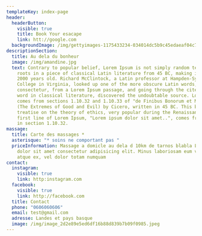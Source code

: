 ```yaml
---
templateKey: index-page
header:
  headerButton:
    visible: true
    title: Book Your esacape
    link: htt://google.com
  backgroundImage: /img/gettyimages-1175433234-034014dc5b9c45edaeaf04c7b80ceafc.webp
descriptionSection:
  title: Au dela du bonheur
  image: /img/amandine.jpg
  text: Contrary to popular belief, Lorem Ipsum is not simply random text. It has
    roots in a piece of classical Latin literature from 45 BC, making it over
    2000 years old. Richard McClintock, a Latin professor at Hampden-Sydney
    College in Virginia, looked up one of the more obscure Latin words,
    consectetur, from a Lorem Ipsum passage, and going through the cites of the
    word in classical literature, discovered the undoubtable source. Lorem Ipsum
    comes from sections 1.10.32 and 1.10.33 of "de Finibus Bonorum et Malorum"
    (The Extremes of Good and Evil) by Cicero, written in 45 BC. This book is a
    treatise on the theory of ethics, very popular during the Renaissance. The
    first line of Lorem Ipsum, "Lorem ipsum dolor sit amet..", comes from a line
    in section 1.10.32.
massage:
  title: Carte des massages *
  asterisque: "* soins ne comportant pas "
  priceInformation: Massage a domicle au dela d 10km de tarnos blabla Lorem ipsum,
    dolor sit amet consectetur adipisicing elit. Minus laboriosam eum vitae
    atque ex, vel dolor totam numquam
contact:
  instagram:
    visible: true
    link: http:instagram.com
  facebook:
    visible: true
    link: http://facebook.com
  title: Contact
  phone: "0606060606"
  email: test@gmail.com
  adresse: Landes et pays basque
  image: /img/image_2d2e89e5ed6df16b88d839b7b09f0985.jpeg
---
```

